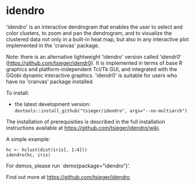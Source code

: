 # idendro

'idendro' is an interactive dendrogram that enables the user to select 
and color clusters, to zoom and pan the dendrogram, and to visualize 
the clustered data not only in a built-in heat map, but also in any
interactive plot implemented in the 'cranvas' package.

Note: there is an alternative lightweight 'idendro' version called
'idendr0' (https://github.com/tsieger/idendr0).  It is implemented in
terms of base R graphics and platform-independent Tcl/Tk GUI, and
integrated with the GGobi dynamic interactive graphics. 'idendr0' is
suitable for users who have no 'cranvas' package installed.

To install:

* the latest development version: 
  `devtools::install_github("tsieger/idendro", args="--no-multiarch")`

The installation of prerequisities is described in the full installation
instructions available at https://github.com/tsieger/idendro/wiki.

A simple example:

    hc <- hclust(dist(iris[, 1:4]))
    idendro(hc, iris)

For demos, please run `demo(package="idendro")'.

Find out more at https://github.com/tsieger/idendro
